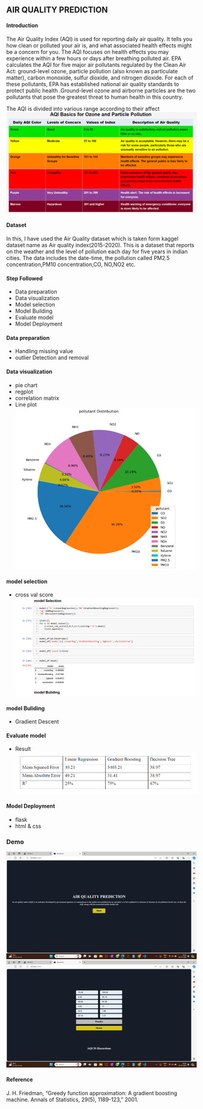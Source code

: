 ## AIR QUALITY PREDICTION 
#### Introduction
The Air Quality Index (AQI) is used for reporting daily air quality. It tells you how clean or polluted your air is, and what associated health effects might be a concern for you. The AQI focuses on health effects you may experience within a few hours or days after breathing polluted air. EPA calculates the AQI for five major air pollutants regulated by the Clean Air Act: ground-level ozone, particle pollution (also known as particulate matter), carbon monoxide, sulfur dioxide, and nitrogen dioxide. For each of these pollutants, EPA has established national air quality standards to protect public health .Ground-level ozone and airborne particles are the two pollutants that pose the greatest threat to human health in this country.

The AQI is divided into various range according to their affect
![Reference image](/screenshot/Screenshot%20(87).png)
#### Dataset
In this, I have used the Air Quality dataset which is taken form kaggel dataset name as Air quality index(2015-2020). This is a dataset that reports on the weather and the level of pollution each day for five years in indian cities. The data includes the date-time, the pollution called PM2.5 concentration,PM10 concentration,CO,
NO,NO2 etc.
#### Step Followed
- Data preparation
- Data visualization
- Model selection 
- Model Building
- Evaluate model
- Model Deployment
#### Data preparation
- Handling missing value
- outlier Detection and removal
#### Data visualization 
- pie chart
- regplot
- correlation matrix
- Line plot
![Reference image](/screenshot/Screenshot%20(88).png)
#### model selection 
- cross val score
![Referncne iamge](/screenshot/Screenshot%20(89).png)
#### model Buliding 
- Gradient Descent 
#### Evaluate model
- Result
![Reference image](/screenshot/Screenshot%20(86).png)
#### Model Deployment
- flask
- html & css
### Demo
![Reference image](/screenshot/Screenshot%20(84).png)
![Reference image](/screenshot/Screenshot%20(85).png)
#### Reference
J. H. Friedman, “Greedy function approximation: A gradient boosting machine. Annals of Statistics, 29(5), 1189-123,” 2001.